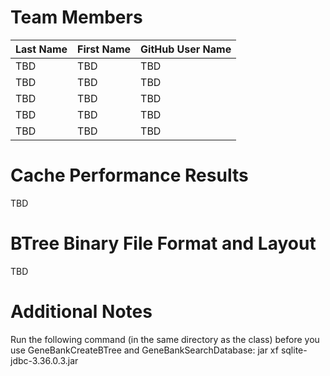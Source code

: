# Team Members

Last Name       | First Name      | GitHub User Name
--------------- | --------------- | --------------------
TBD             | TBD             | TBD
TBD             | TBD             | TBD
TBD             | TBD             | TBD
TBD             | TBD             | TBD
TBD             | TBD             | TBD

# Cache Performance Results
TBD

# BTree Binary File Format and Layout
TBD

# Additional Notes
Run the following command (in the same directory as the class) before you use GeneBankCreateBTree and GeneBankSearchDatabase:
jar xf sqlite-jdbc-3.36.0.3.jar

